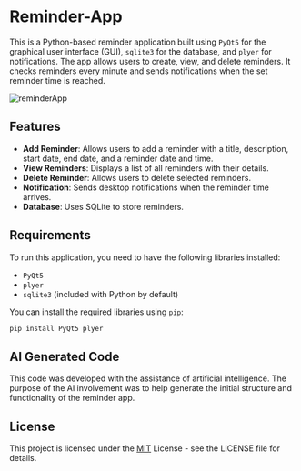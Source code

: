 # Reminder-App

This is a Python-based reminder application built using `PyQt5` for the graphical user interface (GUI), `sqlite3` for the database, and `plyer` for notifications. The app allows users to create, view, and delete reminders. It checks reminders every minute and sends notifications when the set reminder time is reached.

![reminderApp](https://github.com/user-attachments/assets/6faa3b86-ab0b-4f13-a1e7-f7b755cff1d3)


## Features

- **Add Reminder**: Allows users to add a reminder with a title, description, start date, end date, and a reminder date and time.
- **View Reminders**: Displays a list of all reminders with their details.
- **Delete Reminder**: Allows users to delete selected reminders.
- **Notification**: Sends desktop notifications when the reminder time arrives.
- **Database**: Uses SQLite to store reminders.

## Requirements

To run this application, you need to have the following libraries installed:

- `PyQt5`
- `plyer`
- `sqlite3` (included with Python by default)

You can install the required libraries using `pip`:

```bash
pip install PyQt5 plyer
```

## AI Generated Code
This code was developed with the assistance of artificial intelligence. The purpose of the AI involvement was to help generate the initial structure and functionality of the reminder app.

## License
This project is licensed under the [MIT](https://choosealicense.com/licenses/mit/) License - see the LICENSE file for details.

